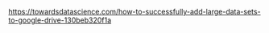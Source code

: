 https://towardsdatascience.com/how-to-successfully-add-large-data-sets-to-google-drive-130beb320f1a
